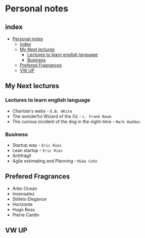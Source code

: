 

# Personal notes

## index
- [Personal notes](#personal-notes)
  - [index](#index)
  - [My Next lectures](#my-next-lectures)
    - [Lectures to learn english language](#lectures-to-learn-english-language)
    - [Business](#business)
  - [Prefered Fragrances](#prefered-fragrances)
  - [VW UP](#vw-up)

## My Next lectures

### Lectures to learn english language

- Charlote's webs - `E.B. White`
- The wonderful Wizard of the Oz - `L. Frank Baum`
- The curious incident of the dog in the night-time - `Mark Haddon`

### Business

* Startup way - `Eric Ries`
* Lean startup - `Eric Ries`
* Antifrágil
* Agile estimating and Planning - `Mike Cohn`

## Prefered Fragrances

* Arbo Ocean
* Insensatez
* Stilleto Elegance
* Horizonte
* Hugo Boss
* Pierre Cardin

## VW UP

